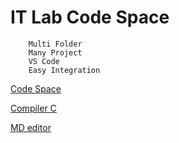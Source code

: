 # IT Lab Code Space 
		Multi Folder 
		Many Project 
		VS Code
		Easy Integration

[Code Space](https://blacklovertech-legendary-chainsaw-94rp7794r7xh9p6j.github.dev/)


[Compiler C](https://www.tutorialspoint.com/online_c_compiler.php)

[MD editor](https://pandao.github.io/editor.md/en.html)
